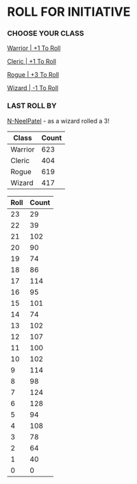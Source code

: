 # ROLL FOR INITIATIVE
### CHOOSE YOUR CLASS

[Warrior | +1 To Roll](https://github.com/benjaminsampica/benjaminsampica/issues/new?title=roll%7Cwarrior&body=Just+click+%27Submit+new+issue%27.)

[Cleric | +1 To Roll](https://github.com/benjaminsampica/benjaminsampica/issues/new?title=roll%7Ccleric&body=Just+click+%27Submit+new+issue%27.)

[Rogue | +3 To Roll](https://github.com/benjaminsampica/benjaminsampica/issues/new?title=roll%7Crogue&body=Just+click+%27Submit+new+issue%27.)

[Wizard | -1 To Roll](https://github.com/benjaminsampica/benjaminsampica/issues/new?title=roll%7Cwizard&body=Just+click+%27Submit+new+issue%27.)
### LAST ROLL BY
[N-NeelPatel](https://www.github.com/N-NeelPatel) - as a wizard rolled a 3!

|Class|Count|
|-|-|
|Warrior|623|
|Cleric|404|
|Rogue|619|
|Wizard|417|

|Roll|Count|
|-|-|
|23|29
|22|39
|21|102
|20|90
|19|74
|18|86
|17|114
|16|95
|15|101
|14|74
|13|102
|12|107
|11|100
|10|102
|9|114
|8|98
|7|124
|6|128
|5|94
|4|108
|3|78
|2|64
|1|40
|0|0
